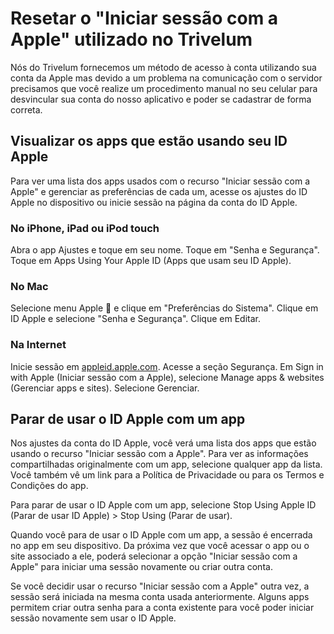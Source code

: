 # Resetar o "Iniciar sessão com a Apple" utilizado no Trivelum

Nós do Trivelum fornecemos um método de acesso à conta utilizando sua conta da Apple mas devido a um problema na comunicação com o servidor precisamos que você realize um procedimento manual no seu celular para desvincular sua conta do nosso aplicativo e poder se cadastrar de forma correta.

## Visualizar os apps que estão usando seu ID Apple
Para ver uma lista dos apps usados com o recurso "Iniciar sessão com a Apple" e gerenciar as preferências de cada um, acesse os ajustes do ID Apple no dispositivo ou inicie sessão na página da conta do ID Apple.

### No iPhone, iPad ou iPod touch
Abra o app Ajustes e toque em seu nome.
Toque em "Senha e Segurança".
Toque em Apps Using Your Apple ID (Apps que usam seu ID Apple).

### No Mac
Selecione menu Apple  e clique em "Preferências do Sistema".
Clique em ID Apple e selecione "Senha e Segurança".
Clique em Editar.

### Na Internet
Inicie sessão em [appleid.apple.com](https://appleid.apple.com/).
Acesse a seção Segurança. Em Sign in with Apple (Iniciar sessão com a Apple), selecione Manage apps & websites (Gerenciar apps e sites). 
Selecione Gerenciar.

## Parar de usar o ID Apple com um app
Nos ajustes da conta do ID Apple, você verá uma lista dos apps que estão usando o recurso "Iniciar sessão com a Apple". Para ver as informações compartilhadas originalmente com um app, selecione qualquer app da lista. Você também vê um link para a Política de Privacidade ou para os Termos e Condições do app.

Para parar de usar o ID Apple com um app, selecione Stop Using Apple ID (Parar de usar ID Apple) > Stop Using (Parar de usar).

Quando você para de usar o ID Apple com um app, a sessão é encerrada no app em seu dispositivo. Da próxima vez que você acessar o app ou o site associado a ele, poderá selecionar a opção "Iniciar sessão com a Apple" para iniciar uma sessão novamente ou criar outra conta.

Se você decidir usar o recurso "Iniciar sessão com a Apple" outra vez, a sessão será iniciada na mesma conta usada anteriormente. Alguns apps permitem criar outra senha para a conta existente para você poder iniciar sessão novamente sem usar o ID Apple.

